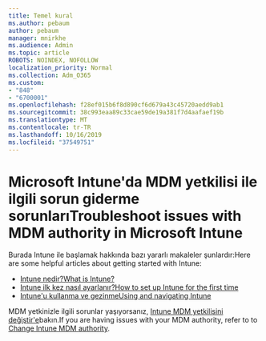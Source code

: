 ```yaml
---
title: Temel kural
ms.author: pebaum
author: pebaum
manager: mnirkhe
ms.audience: Admin
ms.topic: article
ROBOTS: NOINDEX, NOFOLLOW
localization_priority: Normal
ms.collection: Adm_O365
ms.custom:
- "848"
- "6700001"
ms.openlocfilehash: f28ef015b6f8d890cf6d679a43c45720aedd9ab1
ms.sourcegitcommit: 38c993eaa89c33cae59de19a381f7d4aafaef19b
ms.translationtype: MT
ms.contentlocale: tr-TR
ms.lasthandoff: 10/16/2019
ms.locfileid: "37549751"
---
```

# <a name="troubleshoot-issues-with-mdm-authority-in-microsoft-intune"></a><span data-ttu-id="66947-102">Microsoft Intune'da MDM yetkilisi ile ilgili sorun giderme sorunları</span><span class="sxs-lookup"><span data-stu-id="66947-102">Troubleshoot issues with MDM authority in Microsoft Intune</span></span>

<span data-ttu-id="66947-103">Burada Intune ile başlamak hakkında bazı yararlı makaleler şunlardır:</span><span class="sxs-lookup"><span data-stu-id="66947-103">Here are some helpful articles about getting started with Intune:</span></span>

- [<span data-ttu-id="66947-104">Intune nedir?</span><span class="sxs-lookup"><span data-stu-id="66947-104">What is Intune?</span></span>](https://docs.microsoft.com/intune/what-is-intune)
- [<span data-ttu-id="66947-105">Intune ilk kez nasıl ayarlanır?</span><span class="sxs-lookup"><span data-stu-id="66947-105">How to set up Intune for the first time</span></span>](https://docs.microsoft.com/intune/setup-steps)
- [<span data-ttu-id="66947-106">Intune'u kullanma ve gezinme</span><span class="sxs-lookup"><span data-stu-id="66947-106">Using and navigating Intune</span></span>](https://docs.microsoft.com/intune/tutorial-walkthrough-intune-portal)

<span data-ttu-id="66947-107">MDM yetkinizle ilgili sorunlar yaşıyorsanız, [Intune MDM yetkilisini değiştir'e](https://docs.microsoft.com/alchemyinsights/change-mdm-authority)bakın.</span><span class="sxs-lookup"><span data-stu-id="66947-107">If you are having issues with your MDM authority, refer to to [Change Intune MDM authority](https://docs.microsoft.com/alchemyinsights/change-mdm-authority).</span></span>
